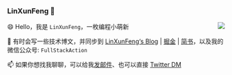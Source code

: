 ### LinXunFeng 👋


<img align="right" src="https://github-readme-stats.vercel.app/api?username=LinXunFeng&show_icons=true" />

😄 Hello，我是 `LinXunFeng`，一枚编程小萌新

📖 有时会写一些技术博文，并同步到 [LinXunFeng‘s Blog](https://linxunfeng.top/) | [掘金](https://juejin.im/user/58f8065e61ff4b006646c72d)  | [简书](https://www.jianshu.com/u/31e85e7a22a2)，以及我的微信公众号: `FullStackAction`

📫 如果你想找我聊聊，可以给我[发邮件](mailto:linxunfeng@yeah.net)、也可以直接 [Twitter DM](https://twitter.com/xunfenghellolo)



<!--
**LinXunFeng/LinXunFeng** is a ✨ _special_ ✨ repository because its `README.md` (this file) appears on your GitHub profile.

Here are some ideas to get you started:

- 🔭 I’m currently working on ...
- 🌱 I’m currently learning ...
- 👯 I’m looking to collaborate on ...
- 🤔 I’m looking for help with ...
- 💬 Ask me about ...
- 📫 How to reach me: ...
- 😄 Pronouns: ...
- ⚡ Fun fact: ...
-->

